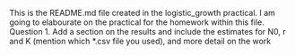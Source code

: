 This is the README.md file created in the logistic_growth practical. I am going to elabourate on the practical for the homework within this file. 
Question 1.  Add a section on the results and include the estimates for N0, r and K (mention which *.csv file you used), and more detail on the work 
